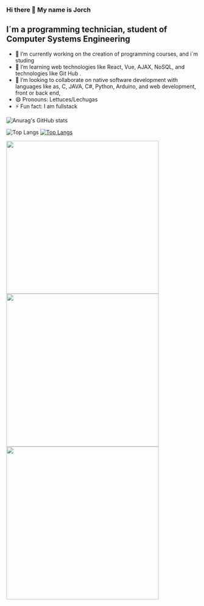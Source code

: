 ### Hi there 👋   My name is Jorch 
## I´m a programming technician, student of Computer Systems Engineering

- 🔭 I’m currently working on the creation of programming courses, and i´m studing
- 🌱 I’m learning web technologies like React, Vue, AJAX, NoSQL, and  technologies like Git Hub .
- 👯 I’m looking to collaborate on native software development with languages like as, C, JAVA, C#, Python, Arduino,
       and web development, front or back end, 
- 😄 Pronouns: Lettuces/Lechugas
- ⚡ Fun fact: I am fullstack

![Anurag's GitHub stats](https://github-readme-stats.vercel.app/api?username=lechugasss&show_icons=true&bg_color=00000000)

![Top Langs](https://github-readme-stats.vercel.app/api/top-langs/?username=lechugasss&langs_count=8_icons=true&bg_color=00000000)
[![Top Langs](https://github-readme-stats.vercel.app/api/top-langs/?username=lechugasss&layout=pie)](https://github.com/lechugasss/github-readme-stats)


<img src="https://wakatime.com/share/@09761827-b4b7-41b0-a3d5-186d87d31428/22927158-d81c-465a-8985-95c172892ba1.svg" height="400"/>
<img src="https://wakatime.com/share/@09761827-b4b7-41b0-a3d5-186d87d31428/21d14716-80f5-485c-ac62-f7c5fee2897a.svg" height="400"/>
<img src="https://wakatime.com/share/@09761827-b4b7-41b0-a3d5-186d87d31428/1c77c1fb-92e3-49ea-a54b-962c4c55738f.svg" height="400"/>
